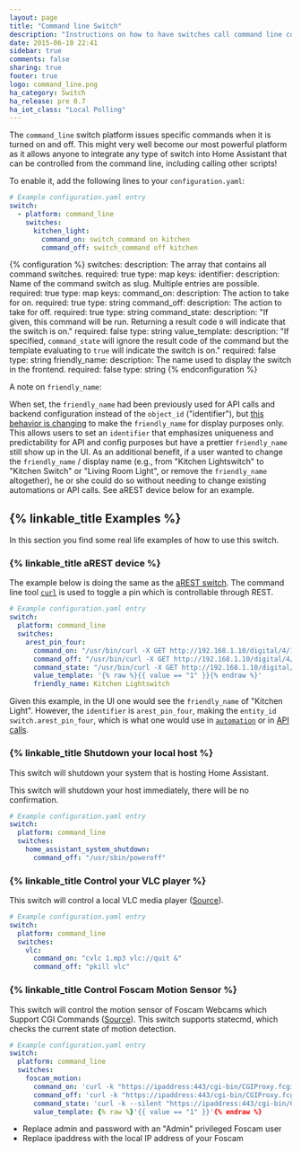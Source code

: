 ```yaml
---
layout: page
title: "Command line Switch"
description: "Instructions on how to have switches call command line commands."
date: 2015-06-10 22:41
sidebar: true
comments: false
sharing: true
footer: true
logo: command_line.png
ha_category: Switch
ha_release: pre 0.7
ha_iot_class: "Local Polling"
---
```


The `command_line` switch platform issues specific commands when it is turned on and off. This might very well become our most powerful platform as it allows anyone to integrate any type of switch into Home Assistant that can be controlled from the command line, including calling other scripts!

To enable it, add the following lines to your `configuration.yaml`:

```yaml
# Example configuration.yaml entry
switch:
  - platform: command_line
    switches:
      kitchen_light:
        command_on: switch_command on kitchen
        command_off: switch_command off kitchen
```

{% configuration %}
switches:
  description: The array that contains all command switches.
  required: true
  type: map
  keys:
    identifier:
      description: Name of the command switch as slug. Multiple entries are possible.
      required: true
      type: map
      keys:
        command_on:
          description: The action to take for on.
          required: true
          type: string
        command_off:
          description: The action to take for off.
          required: true
          type: string
        command_state:
          description: "If given, this command will be run. Returning a result code `0` will indicate that the switch is on."
          required: false
          type: string
        value_template:
          description: "If specified, `command_state` will ignore the result code of the command but the template evaluating to `true` will indicate the switch is on."
          required: false
          type: string
        friendly_name:
          description: The name used to display the switch in the frontend.
          required: false
          type: string
{% endconfiguration %}

A note on `friendly_name`:

When set, the `friendly_name` had been previously used for API calls and backend configuration instead of the `object_id` ("identifier"), but [this behavior is changing](https://github.com/home-assistant/home-assistant/pull/4343) to make the `friendly_name` for display purposes only. This allows users to set an `identifier` that emphasizes uniqueness and predictability for API and config purposes but have a prettier `friendly_name` still show up in the UI. As an additional benefit, if a user wanted to change the `friendly_name` / display name (e.g., from "Kitchen Lightswitch" to "Kitchen Switch" or "Living Room Light", or remove the `friendly_name` altogether), he or she could do so without needing to change existing automations or API calls. See aREST device below for an example.

## {% linkable_title Examples %}

In this section you find some real life examples of how to use this switch.

### {% linkable_title aREST device %}

The example below is doing the same as the [aREST switch](/components/switch.arest/). The command line tool [`curl`](http://curl.haxx.se/) is used to toggle a pin which is controllable through REST.

```yaml
# Example configuration.yaml entry
switch:
  platform: command_line
  switches:
    arest_pin_four:
      command_on: "/usr/bin/curl -X GET http://192.168.1.10/digital/4/1"
      command_off: "/usr/bin/curl -X GET http://192.168.1.10/digital/4/0"
      command_state: "/usr/bin/curl -X GET http://192.168.1.10/digital/4"
      value_template: '{% raw %}{{ value == "1" }}{% endraw %}'
      friendly_name: Kitchen Lightswitch
```

Given this example, in the UI one would see the `friendly_name` of "Kitchen Light". However, the `identifier` is `arest_pin_four`, making the `entity_id` `switch.arest_pin_four`, which is what one would use in [`automation`](/components/automation/) or in [API calls](/developers/).

### {% linkable_title Shutdown your local host %}

This switch will shutdown your system that is hosting Home Assistant.

<p class='note warning'>
This switch will shutdown your host immediately, there will be no confirmation.
</p>


```yaml
# Example configuration.yaml entry
switch:
  platform: command_line
  switches:
    home_assistant_system_shutdown:
      command_off: "/usr/sbin/poweroff"
```

### {% linkable_title Control your VLC player %}

This switch will control a local VLC media player ([Source](https://community.home-assistant.io/t/vlc-player/106)).


```yaml
# Example configuration.yaml entry
switch:
  platform: command_line
  switches:
    vlc:
      command_on: "cvlc 1.mp3 vlc://quit &"
      command_off: "pkill vlc"
```

### {% linkable_title Control Foscam Motion Sensor %}

This switch will control the motion sensor of Foscam Webcams which Support CGI Commands ([Source](http://www.ipcamcontrol.net/files/Foscam%20IPCamera%20CGI%20User%20Guide-V1.0.4.pdf)). This switch supports statecmd, which checks the current state of motion detection.

```yaml
# Example configuration.yaml entry
switch:
  platform: command_line
  switches:
    foscam_motion:
      command_on: 'curl -k "https://ipaddress:443/cgi-bin/CGIProxy.fcgi?cmd=setMotionDetectConfig&isEnable=1&usr=admin&pwd=password"'
      command_off: 'curl -k "https://ipaddress:443/cgi-bin/CGIProxy.fcgi?cmd=setMotionDetectConfig&isEnable=0&usr=admin&pwd=password"'
      command_state: 'curl -k --silent "https://ipaddress:443/cgi-bin/CGIProxy.fcgi?cmd=getMotionDetectConfig&usr=admin&pwd=password" | grep -oP "(?<=isEnable>).*?(?=</isEnable>)"'
      value_template: {% raw %}'{{ value == "1" }}'{% endraw %}
```

- Replace admin and password with an "Admin" privileged Foscam user
- Replace ipaddress with the local IP address of your Foscam
